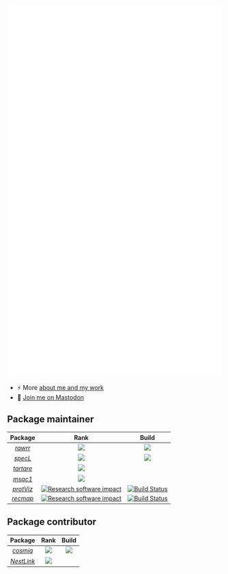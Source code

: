 ![Metrics](https://github.com/cpanse/cpanse/raw/main/github-metrics.svg)
- ⚡ More [about me and my work](https://fgcz.ch/the-center/people/panse.html)
- 🐘️ <a rel="me" href="https://fosstodon.org/@hb9feb">Join me on Mastodon</a>


## Package maintainer

| Package | Rank | Build |
|:----------------:|:----------------:|:----------------:|
| [_rawrr_](https://github.com/fgcz/rawrr) | [![](https://www.bioconductor.org/shields/downloads/release/rawrr.svg)](https://bioconductor.org/packages/stats/bioc/rawrr/) |[![](http://bioconductor.org/shields/build/release/bioc/rawrr.svg)](http://bioconductor.org/checkResults/release/bioc-LATEST/rawrr) |
| [_specL_](https://github.com/fgcz/specL) | [![](https://www.bioconductor.org/shields/downloads/release/specL.svg)](https://bioconductor.org/packages/stats/bioc/specL/) |[![](http://bioconductor.org/shields/build/release/bioc/specL.svg)](http://bioconductor.org/checkResults/release/bioc-LATEST/specL) |
| [_tartare_](https://bioconductor.org/packages/tartare/) | [![](https://www.bioconductor.org/shields/downloads/release/tartare.svg)](http://bioconductor.org/packages/stats/data-experiment/tartare/) | |
| [_msqc1_](https://bioconductor.org/packages/msqc1/) | [![](https://www.bioconductor.org/shields/downloads/release/msqc1.svg)](http://bioconductor.org/packages/stats/data-experiment/msqc1/) | |
| [_protViz_](https://CRAN.R-project.org/package=protViz ) | [![Research software impact](http://depsy.org/api/package/cran/protViz/badge.svg)](http://depsy.org/package/r/protViz) |[![Build Status](https://travis-ci.org/cpanse/protViz.svg)](https://travis-ci.org/cpanse/protViz)|
| [_recmap_](https://CRAN.R-project.org/package=recmap) | [![Research software impact](http://depsy.org/api/package/cran/recmap/badge.svg)](http://depsy.org/package/r/recmap) |[![Build Status](https://travis-ci.org/cpanse/recmap.svg)](https://travis-ci.org/cpanse/recmap)|




## Package contributor

| Package | Rank | Build |
|:----------------:|:----------------:|:----------------:|
| [_cosmiq_](https://github.com/fgcz/cosmiq) | [![](https://www.bioconductor.org/shields/downloads/release/cosmiq.svg)](https://bioconductor.org/packages/stats/bioc/cosmiq/) |[![](http://bioconductor.org/shields/build/release/bioc/cosmiq.svg)](http://bioconductor.org/checkResults/release/bioc-LATEST/cosmiq) 
| [_NestLink_](https://bioconductor.org/packages/NestLink/) | [![](https://www.bioconductor.org/shields/downloads/release/NestLink.svg)](http://bioconductor.org/packages/stats/data-experiment/NestLink/) | |

